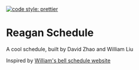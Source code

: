 [![code style: prettier](https://img.shields.io/badge/code_style-prettier-ff69b4.svg?style=flat-square)](https://github.com/prettier/prettier)

# Reagan Schedule

A cool schedule, built by David Zhao and William Liu

Inspired by [William's bell schedule website](https://renaissancedog.github.io/reagan-schedule/)
